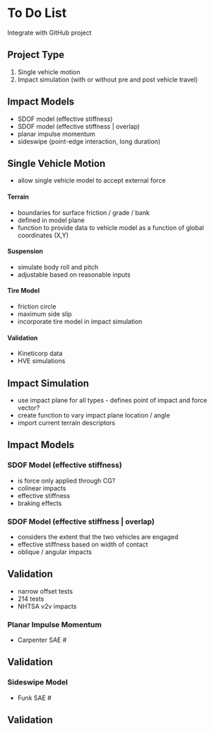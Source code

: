 To Do List
=============================

Integrate with GitHub project

## Project Type
1. Single vehicle motion
2. Impact simulation (with or without pre and post vehicle travel)

## Impact Models
+ SDOF model (effective stiffness)
+ SDOF model (effective stiffness | overlap)
+ planar impulse momentum
+ sideswipe (point-edge interaction, long duration)

## Single Vehicle Motion
- allow single vehicle model to accept external force

#### Terrain
- boundaries for surface friction / grade / bank
- defined in model plane
- function to provide data to vehicle model as a function of global coordinates (X,Y)

#### Suspension
- simulate body roll and pitch
- adjustable based on reasonable inputs

#### Tire Model
- friction circle
- maximum side slip
- incorporate tire model in impact simulation

#### Validation
- Kineticorp data
- HVE simulations

## Impact Simulation
- use impact plane for all types - defines point of impact and force vector?
- create function to vary impact plane location / angle
- import current terrain descriptors

## Impact Models
### SDOF Model (effective stiffness)
- is force only applied through CG?
- colinear impacts
- effective stiffness
- braking effects

### SDOF Model (effective stiffness | overlap)
- considers the extent that the two vehicles are engaged
- effective stiffness based on width of contact
- oblique / angular impacts

## Validation
- narrow offset tests
- 214 tests
- NHTSA v2v impacts

### Planar Impulse Momentum
- Carpenter SAE #

## Validation


### Sideswipe Model
- Funk SAE #


## Validation
